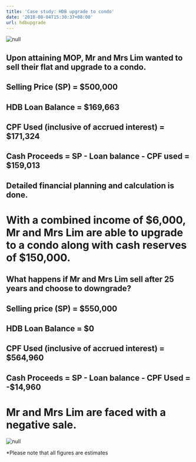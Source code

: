 ```yaml
---
title: 'Case study: HDB upgrade to condo'
date: '2018-08-04T15:30:37+08:00'
url: hdbupgrade
---
```

![null](/img/new-piktochart_31692592.png)

## Upon attaining MOP, Mr and Mrs Lim wanted to sell their flat and upgrade to a condo.

## Selling Price (SP) = $500,000

## HDB Loan Balance = $169,663

## CPF Used (inclusive of accrued interest) = $171,324

## Cash Proceeds = SP - Loan balance - CPF used = $159,013

## Detailed financial planning and calculation is done.

# With a combined income of $6,000, Mr and Mrs Lim are able to upgrade to a condo along with cash reserves of $150,000.

## What happens if Mr and Mrs Lim sell after 25 years and choose to downgrade?

## Selling price (SP) = $550,000

## HDB Loan Balance = $0

## CPF Used (inclusive of accrued interest) = $564,960

## Cash Proceeds = SP - Loan balance - CPF Used = -$14,960

# Mr and Mrs Lim are faced with a negative sale.

![null](/img/20180804_022326_0001.png)

\*Please note that all figures are estimates
